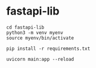 # fastapi-lib

```
cd fastapi-lib
python3 -m venv myenv
source myenv/bin/activate
```


```
pip install -r requirements.txt
```

```
uvicorn main:app --reload
```

